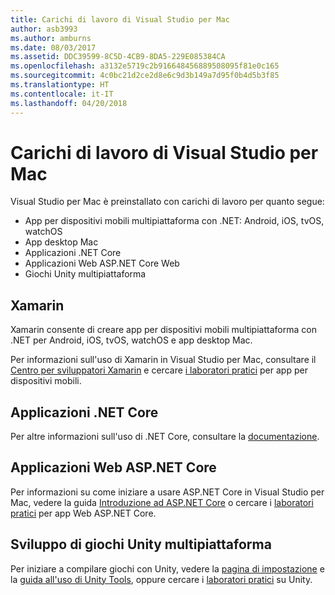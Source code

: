 ```yaml
---
title: Carichi di lavoro di Visual Studio per Mac
author: asb3993
ms.author: amburns
ms.date: 08/03/2017
ms.assetid: DDC39599-8C5D-4CB9-8DA5-229E085384CA
ms.openlocfilehash: a3132e5719c2b916648456889508095f81e0c165
ms.sourcegitcommit: 4c0bc21d2ce2d8e6c9d3b149a7d95f0b4d5b3f85
ms.translationtype: HT
ms.contentlocale: it-IT
ms.lasthandoff: 04/20/2018
---
```

# <a name="visual-studio-for-mac-workloads"></a>Carichi di lavoro di Visual Studio per Mac

Visual Studio per Mac è preinstallato con carichi di lavoro per quanto segue:

* App per dispositivi mobili multipiattaforma con .NET: Android, iOS, tvOS, watchOS
* App desktop Mac
* Applicazioni .NET Core
* Applicazioni Web ASP.NET Core Web
* Giochi Unity multipiattaforma

## <a name="xamarin"></a>Xamarin

Xamarin consente di creare app per dispositivi mobili multipiattaforma con .NET per Android, iOS, tvOS, watchOS e app desktop Mac.

Per informazioni sull'uso di Xamarin in Visual Studio per Mac, consultare il [Centro per sviluppatori Xamarin](https://developer.xamarin.com/) e cercare [i laboratori pratici](https://github.com/Microsoft/vs4mac-labs/tree/master/Mobile/Getting-Started) per app per dispositivi mobili.

## <a name="net-core-applications"></a>Applicazioni .NET Core

Per altre informazioni sull'uso di .NET Core, consultare la [documentazione](https://docs.microsoft.com/dotnet/core/).

## <a name="aspnet-core-web-applications"></a>Applicazioni Web ASP.NET Core

Per informazioni su come iniziare a usare ASP.NET Core in Visual Studio per Mac, vedere la guida [Introduzione ad ASP.NET Core](~/asp-net-core.md) o cercare i [laboratori pratici](https://github.com/Microsoft/vs4mac-labs/tree/master/Web/Getting-Started) per app Web ASP.NET Core.

## <a name="cross-platform-unity-game-development"></a>Sviluppo di giochi Unity multipiattaforma

Per iniziare a compilare giochi con Unity, vedere la [pagina di impostazione](~/setup-vsmac-tools-unity.md) e la [guida all'uso di Unity Tools](~/using-vsmac-tools-unity.md), oppure cercare i [laboratori pratici](https://github.com/Microsoft/vs4mac-labs/tree/master/Unity/Getting-Started) su Unity.
